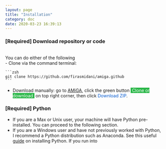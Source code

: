 ```yaml
---
layout: page
title: "Installation"
category: doc
date: 2020-03-23 16:39:13
---
```


### [Required] Download repository or code

<br />
You can do either of the following
<br />
- Clone via the command terminal:

    ```zsh
    git clone https://github.com/firasmidani/amiga.github
    ```
- Download manually: go to <a href="https://github.com/firasmidani/github">AMiGA</a>, click the green button <span style="color:#ffffff;background-color:#2ab748">&nbsp;Clone or download&nbsp;</span> on top right corner, then click <span style="color:#075bd0;">Download ZIP</span>.

### [Required] Python

* If you are a Max or Unix user, your machine will have Python pre-installed. You can proceed to the following section.
* If you are a Windows user and have not previously worked with Python, I recommend a Python distribution such as Anaconda. See this useful [guide](https://fangohr.github.io/blog/installation-of-python-spyder-numpy-sympy-scipy-pytest-matplotlib-via-anaconda.html) on installing Python. If you run into
